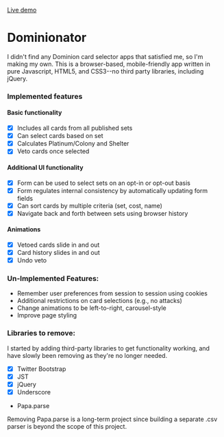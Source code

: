 [Live demo][live]

[live]: drransom.github.io/Dominionator

# Dominionator
I didn't find any Dominion card selector apps that satisfied me, so I'm making my own.
This is a browser-based, mobile-friendly app written in pure Javascript, HTML5,
and CSS3--no third party libraries, including jQuery.

### Implemented features

#### Basic functionality
- [X] Includes all cards from all published sets
- [X] Can select cards based on set
- [X] Calculates Platinum/Colony and Shelter
- [X] Veto cards once selected

#### Additional UI functionality
- [X] Form can be used to select sets on an opt-in or opt-out basis
- [X] Form regulates internal consistency by automatically updating form fields
- [X] Can sort cards by multiple criteria (set, cost, name)
- [X] Navigate back and forth between sets using browser history

#### Animations
- [X] Vetoed cards slide in and out
- [X] Card history slides in and out
- [X] Undo veto

### Un-Implemented Features:

- Remember user preferences from session to session using cookies
- Additional restrictions on card selections (e.g., no attacks)
- Change animations to be left-to-right, carousel-style
- Improve page styling

### Libraries to remove:
I started by adding third-party libraries to get functionality working, and
have slowly been removing as they're no longer needed.


- [X] Twitter Bootstrap
- [X] JST
- [X] jQuery
- [X] Underscore
- Papa.parse

Removing Papa.parse is a long-term project since building a separate .csv parser
is beyond the scope of this project.

